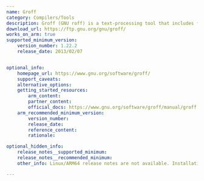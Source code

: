 ```yaml
---
name: Groff 
category: Compilers/Tools
description: Groff (GNU roff) is a text-processing tool that includes formatting commands to generate typeset documents, aligning it with the description of build tools and utilities that aid in generating readable or optimized output.
download_url: https://ftp.gnu.org/gnu/groff/
works_on_arm: true
supported_minimum_version:
    version_number: 1.22.2
    release_date: 2013/02/07


optional_info:
    homepage_url: https://www.gnu.org/software/groff/
    support_caveats:
    alternative_options:
    getting_started_resources:
        arm_content:
        partner_content:
        official_docs: https://www.gnu.org/software/groff/manual/groff.html#Installation
    arm_recommended_minimum_version:
        version_number:
        release_date:
        reference_content:
        rationale:

optional_hidden_info:
    release_notes__supported_minimum:
    release_notes__recommended_minimum:
    other_info: Linux/ARM64 release notes are not available. Installation and Testing are done using "apt install groff". Kindly refer [this](https://launchpad.net/ubuntu/+source/groff). The minimum version of groff v1.22.2 corresponds to ubuntu:14.04 and v1.22.4 to ubuntu:22.04.

---
```

